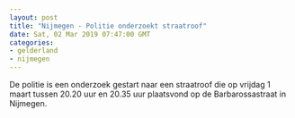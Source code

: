 ```yaml
---
layout: post
title: "Nijmegen - Politie onderzoekt straatroof"
date: Sat, 02 Mar 2019 07:47:00 GMT
categories: 
- gelderland 
- nijmegen 
---
```


De politie is een onderzoek gestart naar een straatroof die op vrijdag 1 maart tussen 20.20 uur en 20.35 uur plaatsvond op de Barbarossastraat in Nijmegen.
